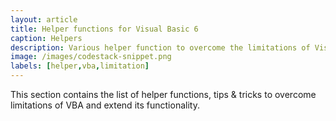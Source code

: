 ```yaml
---
layout: article
title: Helper functions for Visual Basic 6
caption: Helpers
description: Various helper function to overcome the limitations of Visual Basic 6
image: /images/codestack-snippet.png
labels: [helper,vba,limitation]
---
```

This section contains the list of helper functions, tips & tricks to overcome limitations of VBA and extend its functionality.